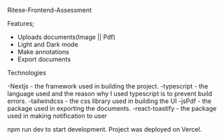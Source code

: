 
Ritese-Frontend-Assessment

Features;

- Uploads documents(Image || Pdf)
- Light and Dark mode
- Make annotations
- Export documents

Technologies

-Nextjs - the framework used in building the project.
-typescript - the language used and the reason why I used     typescript is to prevent build errors.
-tailwindcss - the css library used in building the UI
-jsPdf - the package used in exporting the documents.
-react-toastify - the package used in making notification to user


npm run dev to start development.
Project was deployed on Vercel.